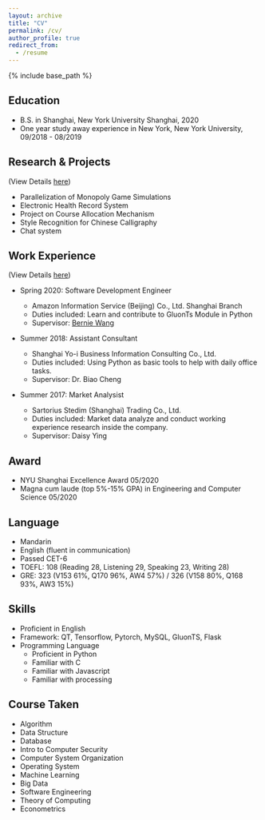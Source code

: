 ```yaml
---
layout: archive
title: "CV"
permalink: /cv/
author_profile: true
redirect_from:
  - /resume
---
```


{% include base_path %}

Education
---
* B.S. in Shanghai, New York University Shanghai, 2020
* One year study away experience in New York, New York University, 09/2018 - 08/2019

Research & Projects
---
(View Details [here](https://yx1215.github.io/research/))
* Parallelization of Monopoly Game Simulations
* Electronic Health Record System
* Project on Course Allocation Mechanism
* Style Recognition for Chinese Calligraphy
* Chat system

Work Experience
---
(View Details [here](https://yx1215.github.io/work/))
* Spring 2020: Software Development Engineer
  * Amazon Information Service (Beijing) Co., Ltd. Shanghai Branch
  * Duties included: Learn and contribute to GluonTs Module in Python
  * Supervisor: [Bernie Wang](https://www.linkedin.com/in/ywang02) 

* Summer 2018: Assistant Consultant
  * Shanghai Yo-i Business Information Consulting Co., Ltd.
  * Duties included: Using Python as basic tools to help with daily office tasks.
  * Supervisor: Dr. Biao Cheng

* Summer 2017: Market Analysist
  * Sartorius Stedim (Shanghai) Trading Co., Ltd.
  * Duties included: Market data analyze and conduct working experience research inside the company.
  * Supervisor: Daisy Ying

Award
---
* NYU Shanghai Excellence Award	    05/2020
* Magna cum laude (top 5%-15% GPA) in Engineering and Computer Science	    05/2020

Language
---
* Mandarin
* English (fluent in communication)
* Passed CET-6
* TOEFL: 108 (Reading 28, Listening 29, Speaking 23, Writing 28)
* GRE: 323 (V153 61%, Q170 96%, AW4 57%) / 326 (V158 80%, Q168 93%, AW3 15%)

Skills
---
* Proficient in English
* Framework: QT, Tensorflow, Pytorch, MySQL, GluonTS, Flask
* Programming Language
  * Proficient in Python
  * Familiar with C
  * Familiar with Javascript
  * Familiar with processing
  
Course Taken
---
* Algorithm
* Data Structure
* Database
* Intro to Computer Security
* Computer System Organization
* Operating System
* Machine Learning
* Big Data
* Software Engineering
* Theory of Computing
* Econometrics
